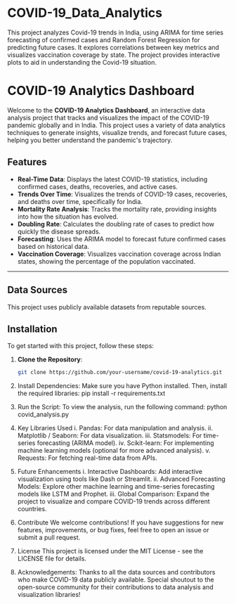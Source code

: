# COVID-19_Data_Analytics
This project analyzes Covid-19 trends in India, using ARIMA for time series forecasting of confirmed cases and Random Forest Regression for predicting future cases. It explores correlations between key metrics and visualizes vaccination coverage by state. The project provides interactive plots to aid in understanding the Covid-19 situation.
 # COVID-19 Analytics Dashboard

Welcome to the **COVID-19 Analytics Dashboard**, an interactive data analysis project that tracks and visualizes the impact of the COVID-19 pandemic globally and in India. This project uses a variety of data analytics techniques to generate insights, visualize trends, and forecast future cases, helping you better understand the pandemic's trajectory.


## Features

- **Real-Time Data**: Displays the latest COVID-19 statistics, including confirmed cases, deaths, recoveries, and active cases.
- **Trends Over Time**: Visualizes the trends of COVID-19 cases, recoveries, and deaths over time, specifically for India.
- **Mortality Rate Analysis**: Tracks the mortality rate, providing insights into how the situation has evolved.
- **Doubling Rate**: Calculates the doubling rate of cases to predict how quickly the disease spreads.
- **Forecasting**: Uses the ARIMA model to forecast future confirmed cases based on historical data.
- **Vaccination Coverage**: Visualizes vaccination coverage across Indian states, showing the percentage of the population vaccinated.

---

## Data Sources

This project uses publicly available datasets from reputable sources.

## Installation

To get started with this project, follow these steps:

1. **Clone the Repository**:
   ```bash
   git clone https://github.com/your-username/covid-19-analytics.git
2. Install Dependencies: Make sure you have Python installed. Then, install the required libraries:
   pip install -r requirements.txt

3. Run the Script: To view the analysis, run the following command:
   python covid_analysis.py
4. Key Libraries Used
i. Pandas: For data manipulation and analysis.
ii. Matplotlib / Seaborn: For data visualization.
iii. Statsmodels: For time-series forecasting (ARIMA model).
iv. Scikit-learn: For implementing machine learning models (optional for more advanced analysis).
v. Requests: For fetching real-time data from APIs.

5. Future Enhancements
i. Interactive Dashboards: Add interactive visualization using tools like Dash or Streamlit.
ii. Advanced Forecasting Models: Explore other machine learning and time-series forecasting models like LSTM and Prophet.
iii. Global Comparison: Expand the project to visualize and compare COVID-19 trends across different countries.

6. Contribute
   We welcome contributions! If you have suggestions for new features, improvements, or bug fixes, feel free to open an 
   issue or submit a pull request.

7. License
   This project is licensed under the MIT License - see the LICENSE file for details.

8. Acknowledgements: Thanks to all the data sources and contributors who make COVID-19 data publicly available.
   Special shoutout to the open-source community for their contributions to data analysis and visualization libraries!
